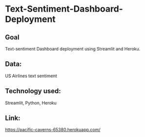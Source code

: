 # Text-Sentiment-Dashboard-Deployment

## Goal
Text-sentiment Dashboard deployment using Streamlit and Heroku.

## Data: 
US Airlines text sentiment

## Technology used: 
Streamlit, Python, Heroku 

## Link:
https://pacific-caverns-65380.herokuapp.com/
